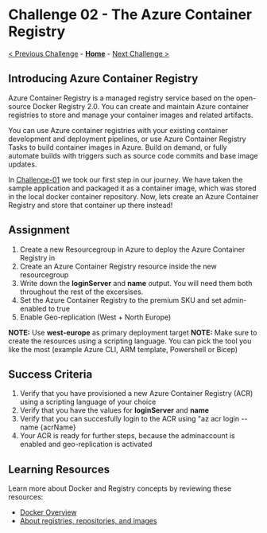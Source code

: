 # Challenge 02 - The Azure Container Registry

[< Previous Challenge](./Challenge-01.md) - **[Home](../README.md)** - [Next Challenge >](./Challenge-03.md)

## Introducing Azure Container Registry

Azure Container Registry is a managed registry service based on the open-source Docker Registry 2.0. You can create and maintain Azure container registries to store and manage your container images and related artifacts.

You can use Azure container registries with your existing container development and deployment pipelines, or use Azure Container Registry Tasks to build container images in Azure. Build on demand, or fully automate builds with triggers such as source code commits and base image updates.

In [Challenge-01](./Challenge-01.md) we took our first step in our journey. We have taken the sample application and packaged it as a container image, which was stored in the local docker container repository.
Now, lets create an Azure Container Registry and store that container up there instead!

## Assignment 

1. Create a new Resourcegroup in Azure to deploy the Azure Container Registry in 
2. Create an Azure Container Registry resource inside the new resourcegroup
3. Write down the **loginServer** and **name** output. You will need them both throughout the rest of the excersises.
4. Set the Azure Container Registry to the premium SKU and set admin-enabled to true
5. Enable Geo-replication (West + North Europe)

**NOTE:** Use **west-europe** as primary deployment target
**NOTE:** Make sure to create the resources using a scripting language. You can pick the tool you like the most (example Azure CLI, ARM template, Powershell or Bicep)

## Success Criteria

1. Verify that you have provisioned a new Azure Container Registry (ACR) using a scripting language of your choice
2. Verify that you have the values for **loginServer** and **name**
3. Verify that you can succesfully login to the ACR using "az acr login --name {acrName}
4. Your ACR is ready for further steps, because the adminaccount is enabled and geo-replication is activated

## Learning Resources

Learn more about Docker and Registry concepts by reviewing these resources:
- [Docker Overview](https://docs.docker.com/get-started/overview/)
- [About registries, repositories, and images](https://docs.microsoft.com/en-us/azure/container-registry/container-registry-concepts)
